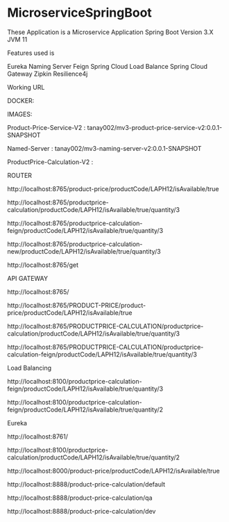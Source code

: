 # MicroserviceSpringBoot

These Application is a Microservice Application 
Spring Boot Version 3.X
JVM 11

Features used is 

Eureka Naming Server
Feign 
Spring Cloud Load Balance
Spring Cloud Gateway
Zipkin
Resilience4j

Working URL

DOCKER:

IMAGES:

Product-Price-Service-V2  : tanay002/mv3-product-price-service-v2:0.0.1-SNAPSHOT

Named-Server : tanay002/mv3-naming-server-v2:0.0.1-SNAPSHOT

ProductPrice-Calculation-V2 :


ROUTER

http://localhost:8765/product-price/productCode/LAPH12/isAvailable/true

http://localhost:8765/productprice-calculation/productCode/LAPH12/isAvailable/true/quantity/3

http://localhost:8765/productprice-calculation-feign/productCode/LAPH12/isAvailable/true/quantity/3

http://localhost:8765/productprice-calculation-new/productCode/LAPH12/isAvailable/true/quantity/3

http://localhost:8765/get

API GATEWAY

http://localhost:8765/

http://localhost:8765/PRODUCT-PRICE/product-price/productCode/LAPH12/isAvailable/true

http://localhost:8765/PRODUCTPRICE-CALCULATION/productprice-calculation/productCode/LAPH12/isAvailable/true/quantity/3

http://localhost:8765/PRODUCTPRICE-CALCULATION/productprice-calculation-feign/productCode/LAPH12/isAvailable/true/quantity/3


Load Balancing

http://localhost:8100/productprice-calculation-feign/productCode/LAPH12/isAvailable/true/quantity/3

http://localhost:8100/productprice-calculation-feign/productCode/LAPH12/isAvailable/true/quantity/2

Eureka

http://localhost:8761/


http://localhost:8100/productprice-calculation/productCode/LAPH12/isAvailable/true/quantity/2

http://localhost:8000/product-price/productCode/LAPH12/isAvailable/true

http://localhost:8888/product-price-calculation/default

http://localhost:8888/product-price-calculation/qa

http://localhost:8888/product-price-calculation/dev
